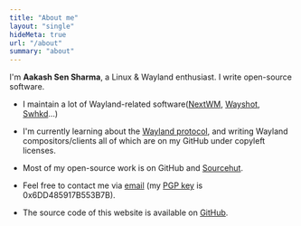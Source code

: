 ```yaml
---
title: "About me"
layout: "single"
hideMeta: true
url: "/about"
summary: "about"
---
```


I'm **Aakash Sen Sharma**, a Linux & Wayland enthusiast. I write open-source software.

- I maintain a lot of Wayland-related software([NextWM](https://github.com/waycrate/nextwm), [Wayshot](https://github.com/waycrate/wayshot), [Swhkd](https://github.com/waycrate/swhkd)...)

- I'm currently learning about the [Wayland protocol](https://wayland.freedesktop.org/), and writing Wayland compositors/clients all of which are on my
GitHub under copyleft licenses.

- Most of my open-source work is on GitHub and [Sourcehut](https://git.sr.ht/~shinyzenith).

- Feel free to contact me via [email](mailto:aakashsensharma@gmail.com) (my [PGP key](/pgp) is 0x6DD485917B553B7B).

- The source code of this website is available on [GitHub](https://github.com/shinyzenith/website).
